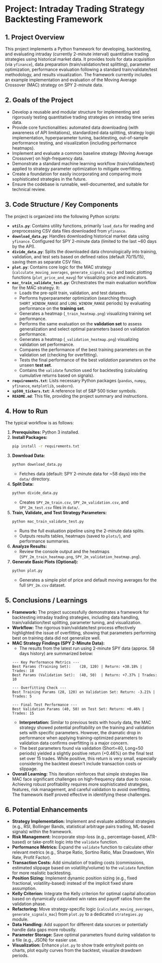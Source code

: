 # Project: Intraday Trading Strategy Backtesting Framework

## 1. Project Overview

This project implements a Python framework for developing, backtesting, and evaluating intraday (currently 2-minute interval) quantitative trading strategies using historical market data. It provides tools for data acquisition (via `yfinance`), data preparation (train/validation/test splitting), parameter optimization, performance evaluation following a standard train/validate/test methodology, and results visualization. The framework currently includes an example implementation and evaluation of the Moving Average Crossover (MAC) strategy on SPY 2-minute data.

## 2. Goals of the Project

*   Develop a reusable and modular structure for implementing and rigorously testing quantitative trading strategies on intraday time series data.
*   Provide core functionalities: automated data downloading (with awareness of API limitations), standardized data splitting, strategy logic implementation, hyperparameter tuning, backtesting, out-of-sample performance testing, and visualization (including performance heatmaps).
*   Implement and evaluate a common baseline strategy (Moving Average Crossover) on high-frequency data.
*   Demonstrate a standard machine learning workflow (train/validate/test) applied to strategy parameter optimization to mitigate overfitting.
*   Create a foundation for easily incorporating and comparing more sophisticated strategies in the future.
*   Ensure the codebase is runnable, well-documented, and suitable for technical review.

## 3. Code Structure / Key Components

The project is organized into the following Python scripts:

*   **`utils.py`**: Contains utility functions, primarily `load_data` for reading and preprocessing CSV data files downloaded from `yfinance`.
*   **`download_data.py`**: Handles downloading historical market data using `yfinance`. Configured for SPY 2-minute data (limited to the last ~60 days by the API).
*   **`divide_data.py`**: Splits the downloaded data chronologically into training, validation, and test sets based on defined ratios (default 70/15/15), saving them as separate CSV files.
*   **`plot.py`**: Contains core logic for the MAC strategy (`calculate_moving_averages`, `generate_signals_mac`) and basic plotting functions (`plot_price_and_mavg`) for visualizing price and indicators.
*   **`mac_train_validate_test.py`**: Orchestrates the main evaluation workflow for the MAC strategy. It:
    *   Loads the pre-split train, validation, and test datasets.
    *   Performs hyperparameter optimization (searching through `SHORT_WINDOW_RANGE` and `LONG_WINDOW_RANGE` periods) by evaluating performance on the **training set**.
    *   Generates a heatmap (`_train_heatmap.png`) visualizing training set performance.
    *   Performs the same evaluation on the **validation set** to assess generalization and select optimal parameters based on validation performance.
    *   Generates a heatmap (`_validation_heatmap.png`) visualizing validation set performance.
    *   Compares the performance of the best training parameters on the validation set (checking for overfitting).
    *   Tests the final performance of the best *validation* parameters on the unseen **test set**.
    *   Contains the `validate` function used for backtesting (calculating cumulative returns based on signals).
*   **`requirements.txt`**: Lists necessary Python packages (`pandas`, `numpy`, `yfinance`, `matplotlib`, `seaborn`).
*   **`sp500_tickers.txt`**: A reference list of S&P 500 ticker symbols.
*   **`README.md`**: This file, providing the project summary and instructions.

## 4. How to Run

The typical workflow is as follows:

1.  **Prerequisites:** Python 3 installed.
2.  **Install Packages:**
    ```bash
    pip install -r requirements.txt
    ```
3.  **Download Data:**
    ```bash
    python download_data.py
    ```
    *   Fetches data (default: SPY 2-minute data for ~58 days) into the `data/` directory.
4.  **Split Data:**
    ```bash
    python divide_data.py
    ```
    *   Creates `SPY_2m_train.csv`, `SPY_2m_validation.csv`, and `SPY_2m_test.csv` files in `data/`.
5.  **Train, Validate, and Test Strategy Parameters:**
    ```bash
    python mac_train_validate_test.py
    ```
    *   Runs the full evaluation pipeline using the 2-minute data splits.
    *   Outputs results tables, heatmaps (saved to `plots/`), and performance summaries.
6.  **Analyze Results:**
    *   Review the console output and the heatmaps (`SPY_2m_train_heatmap.png`, `SPY_2m_validation_heatmap.png`).
7.  **Generate Basic Plots (Optional):**
    ```bash
    python plot.py
    ```
    *   Generates a simple plot of price and default moving averages for the full `SPY_2m.csv` dataset.

## 5. Conclusions / Learnings

*   **Framework:** The project successfully demonstrates a framework for backtesting intraday trading strategies, including data handling, train/validation/test splitting, parameter tuning, and visualization.
*   **Workflow:** The rigorous train/validate/test process effectively highlighted the issue of overfitting, showing that parameters performing best on training data did not generalize well.
*   **MAC Strategy Findings (SPY 2-Minute Data):**
    *   The results from the latest run using 2-minute SPY data (approx. 58 days history) are summarized below:
    ```text
    --- Key Performance Metrics ---
    Best Params (Training Set):    (28, 120) | Return: +30.18% | Trades: 18
    Best Params (Validation Set):  (40, 50)  | Return: +7.37% | Trades: 10

    --- Overfitting Check ---
    Best Training Params (28, 120) on Validation Set: Return: -3.21% | Trades: 5

    --- Final Test Performance ---
    Best Validation Params (40, 50) on Test Set: Return: +0.46% | Trades: 15
    ```
    *   **Interpretation:** Similar to previous tests with hourly data, the MAC strategy showed potential profitability on the training and validation sets with specific parameters. However, the dramatic drop in performance when applying training-optimized parameters to validation data confirms overfitting is a major concern.
    *   The best parameters found via validation (Short=40, Long=50 periods) yielded a slightly positive return (+0.46%) on the final test set over 15 trades. While positive, this return is very small, especially considering the backtest doesn't include transaction costs or slippage.
*   **Overall Learning:** This iteration reinforces that simple strategies like MAC face significant challenges on high-frequency data due to noise. Achieving robust profitability requires more sophisticated strategies, features, risk management, and careful validation to avoid overfitting. The framework itself proved effective in identifying these challenges.

## 6. Potential Enhancements

*   **Strategy Implementation:** Implement and evaluate additional strategies (e.g., RSI, Bollinger Bands, statistical arbitrage pairs trading, ML-based signals) within the framework.
*   **Risk Management:** Incorporate stop-loss (e.g., percentage-based, ATR-based) or take-profit logic into the `validate` function.
*   **Performance Metrics:** Expand the `validate` function to calculate other relevant metrics (e.g., Sharpe Ratio, Sortino Ratio, Max Drawdown, Win Rate, Profit Factor).
*   **Transaction Costs:** Add simulation of trading costs (commissions, estimated slippage based on volatility/volume) to the `validate` function for more realistic backtesting.
*   **Position Sizing:** Implement dynamic position sizing (e.g., fixed fractional, volatility-based) instead of the implicit fixed share assumption.
*   **Kelly Criterion:** Integrate the Kelly criterion for optimal capital allocation based on dynamically calculated win rates and payoff ratios from the validation phase.
*   **Refactoring:** Move strategy-specific logic (`calculate_moving_averages`, `generate_signals_mac`) from `plot.py` to a dedicated `strategies.py` module.
*   **Data Handling:** Add support for different data sources or potentially handle data gaps more robustly.
*   **Parameter Storage:** Save optimal parameters found during validation to a file (e.g., JSON) for easier use.
*   **Visualization:** Enhance `plot.py` to show trade entry/exit points on charts, plot equity curves from the backtest, visualize drawdown periods.